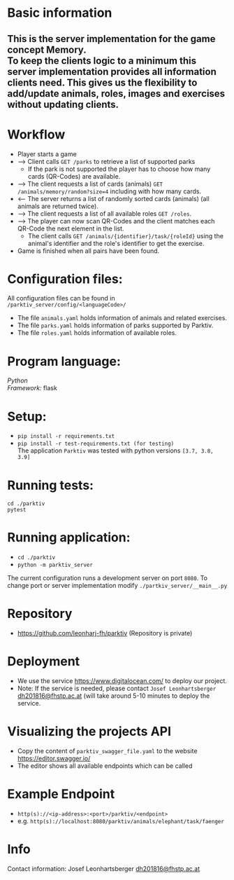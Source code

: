 # Basic information
This is the server implementation for the game concept Memory. <br>
To keep the clients logic to a minimum this server implementation provides all information clients need. This gives us the flexibility to add/update animals, roles, images and exercises without updating clients.
---

# Workflow
* Player starts a game
* --> Client calls `GET /parks` to retrieve a list of supported parks
    * If the park is not supported the player has to choose how many cards (QR-Codes) are available.
* --> The client requests a list of cards (animals) `GET /animals/memory/random?size=4` including with how many cards.
* <-- The server returns a list of randomly sorted cards (animals) (all animals are returned twice).
* --> The client requests a list of all available roles `GET /roles`.
* --> The player can now scan QR-Codes and the client matches each QR-Code the next element in the list.
    * The client calls `GET /animals/{identifier}/task/{roleId}` using the animal's identifier and the role's identifier to get the exercise.
* Game is finished when all pairs have been found.    


# Configuration files:
All configuration files can be found in `/parktiv_server/config/<languageCode>/`
* The file `animals.yaml` holds information of animals and related exercises.
* The file `parks.yaml` holds information of parks supported by Parktiv.
* The file `roles.yaml` holds information of available roles.

# Program language:
*Python*<br> 
*Framework:* flask

# Setup:
* `pip install -r requirements.txt`
* `pip install -r test-requirements.txt (for testing)`<br>
The application `Parktiv` was tested with python versions `[3.7, 3.8, 3.9]`

# Running tests:
`cd ./parktiv` <br>
`pytest`

# Running application:
* `cd ./parktiv`
* `python -m parktiv_server`<br>

The current configuration runs a development server on port `8080`. To change port or server implementation modify `./partkiv_server/__main__.py`

# Repository
* https://github.com/leonharj-fh/parktiv (Repository is private)

# Deployment
* We use the service <https://www.digitalocean.com/> to deploy our project.
* Note: If the service is needed, please contact `Josef Leonhartsberger` <dh201816@fhstp.ac.at> (will take around 5-10 minutes to deploy the service.

# Visualizing the projects API 
* Copy the content of `parktiv_swagger_file.yaml` to the website <https://editor.swagger.io/>
* The editor shows all available endpoints which can be called

# Example Endpoint
* `http(s)://<ip-address>:<port>/parktiv/<endpoint>`
* e.g. `http(s)://localhost:8080/parktiv/animals/elephant/task/faenger`

# Info
Contact information: Josef Leonhartsberger <dh201816@fhstp.ac.at>